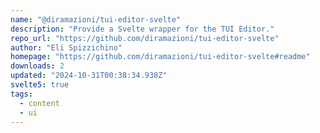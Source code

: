 ```yaml
---
name: "@diramazioni/tui-editor-svelte"
description: "Provide a Svelte wrapper for the TUI Editor."
repo_url: "https://github.com/diramazioni/tui-editor-svelte"
author: "Eli Spizzichino"
homepage: "https://github.com/diramazioni/tui-editor-svelte#readme"
downloads: 2
updated: "2024-10-31T00:38:34.938Z"
svelte5: true
tags: 
  - content
  - ui
---
```

